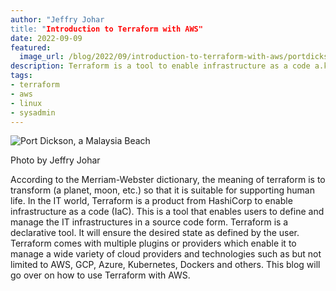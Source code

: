 ```yaml
---
author: "Jeffry Johar
title: "Introduction to Terraform with AWS"
date: 2022-09-09
featured:
  image_url: /blog/2022/09/introduction-to-terraform-with-aws/portdickson.webp
description: Terraform is a tool to enable infrastructure as a code a.k.a IaC
tags:
- terraform
- aws
- linux
- sysadmin
---
```


![Port Dickson, a Malaysia Beach](/blog/2022/09/introduction-to-terraform-with-aws/portdickson.webp)<br>
<!--- https://www.pexels.com/photo/malaysia-rocky-beach-hotel-by-the-beach-avilion-13550224/ --->
Photo by Jeffry Johar

According to the Merriam-Webster dictionary, the meaning of terraform is to transform (a planet, moon, etc.) so that it is suitable for supporting human life. In the IT world, Terraform is a product from HashiCorp to enable infrastructure as a code (IaC). This is a tool that enables users to define and manage the IT infrastructures in a source code form. Terraform is a declarative tool. It will ensure the desired state as defined by the user. Terraform comes with multiple plugins or providers which enable it to manage a wide variety of cloud providers and technologies such as but not limited to AWS, GCP, Azure, Kubernetes, Dockers and others. This blog will go over on how to use Terraform with AWS. 



